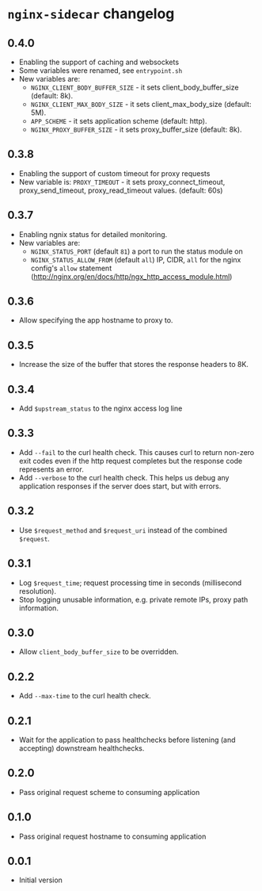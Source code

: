 # `nginx-sidecar` changelog

## 0.4.0

- Enabling the support of caching and websockets
- Some variables were renamed, see `entrypoint.sh`
- New variables are:
  - `NGINX_CLIENT_BODY_BUFFER_SIZE` - it sets client_body_buffer_size (default: 8k).
  - `NGINX_CLIENT_MAX_BODY_SIZE` - it sets client_max_body_size (default: 5M).
  - `APP_SCHEME` - it sets application scheme (default: http).
  - `NGINX_PROXY_BUFFER_SIZE` - it sets proxy_buffer_size (default: 8k).

## 0.3.8

- Enabling the support of custom timeout for proxy requests
- New variable is: `PROXY_TIMEOUT` - it sets proxy_connect_timeout, proxy_send_timeout, proxy_read_timeout values. (default: 60s)

## 0.3.7

- Enabling ngnix status for detailed monitoring.
- New variables are:
  - `NGINX_STATUS_PORT` (default `81`) a port to run the status module on
  - `NGINX_STATUS_ALLOW_FROM` (default `all`) IP, CIDR, `all` for the nginx config's `allow` statement (http://nginx.org/en/docs/http/ngx_http_access_module.html)

## 0.3.6

- Allow specifying the app hostname to proxy to.

## 0.3.5

- Increase the size of the buffer that stores the response headers to 8K.

## 0.3.4

- Add `$upstream_status` to the nginx access log line

## 0.3.3

- Add `--fail` to the curl health check. This causes curl to return non-zero exit codes
  even if the http request completes but the response code represents an error.
- Add `--verbose` to the curl health check. This helps us debug any application responses
  if the server does start, but with errors.

## 0.3.2

- Use `$request_method` and `$request_uri` instead of the combined `$request`.

## 0.3.1

- Log `$request_time`; request processing time in seconds (millisecond resolution).
- Stop logging unusable information, e.g. private remote IPs, proxy path information.

## 0.3.0

- Allow `client_body_buffer_size` to be overridden.

## 0.2.2

- Add `--max-time` to the curl health check.

## 0.2.1

- Wait for the application to pass healthchecks before listening
  (and accepting) downstream healthchecks.

## 0.2.0

- Pass original request scheme to consuming application

## 0.1.0

- Pass original request hostname to consuming application

## 0.0.1

- Initial version
